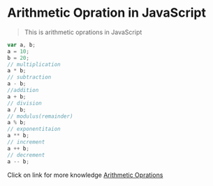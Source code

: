 # Arithmetic Opration in JavaScript

> This is arithmetic oprations in JavaScript

```javascript
var a, b;
a = 10;
b = 20;
// multiplication
a * b;
// subtraction
a - b;
//addition
a + b;
// division
a / b;
// modulus(remainder)
a % b;
// exponentitaion
a ** b;
// increment
a ++ b;
// decrement
a -- b;
```

Click on link for more knowledge [Arithmetic Oprations](../js/8arithmetic%20operators.js)
